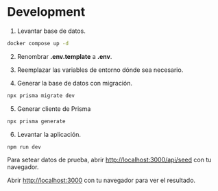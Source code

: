 # Development

1. Levantar base de datos.

```bash
docker compose up -d
```

2. Renombrar **.env.template** a **.env**.

3. Reemplazar las variables de entorno dónde sea necesario.

4. Generar la base de datos con migración.

```bash
npx prisma migrate dev
```

5. Generar cliente de Prisma

```bash
npx prisma generate
```

6. Levantar la aplicación.

```bash
npm run dev
```

Para setear datos de prueba, abrir [http://localhost:3000/api/seed](http://localhost:3000/api/seed) con tu navegador.

Abrir [http://localhost:3000](http://localhost:3000) con tu navegador para ver el resultado.
